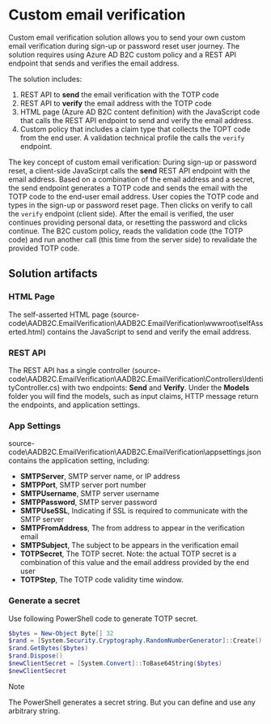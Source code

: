 # Custom email verification
Custom email verification solution allows you to send your own custom email verification during sign-up or password reset user journey. The solution requires using Azure AD B2C custom policy and a REST API endpoint that sends and verifies the email address.

The solution includes:
1. REST API to **send** the email verification with the TOTP code
1. REST API to **verify** the email address with the TOTP code
1. HTML page (Azure AD B2C content definition) with the JavaScript code that calls the REST API endpoint to send and verify the email address.
1. Custom policy that includes a claim type that collects the TOPT code from the end user. A validation technical profile the calls the `verify` endpoint.

The key concept of custom email verification: During sign-up or password reset, a client-side JavaScirpt calls the **send** REST API endpoint with the email address. Based on a combination of the email address and a secret, the send endpoint generates a TOTP code and sends the email with the TOTP code to the end-user email address. User copies the TOTP code and types in the sign-up or password reset page. Then clicks on verify to call the `verify` endpoint (client side). After the email is verified, the user continues providing personal data, or resetting the password and clicks continue. The B2C custom policy, reads the validation code (the TOTP code) and run another call (this time from the server side) to revalidate the provided TOTP code. 

## Solution artifacts
### HTML Page
The self-asserted HTML page (source-code\AADB2C.EmailVerification\AADB2C.EmailVerification\wwwroot\selfAsserted.html) contains the JavaScript to send and verify the email address.

### REST API
The REST API has a single controller (source-code\AADB2C.EmailVerification\AADB2C.EmailVerification\Controllers\IdentityController.cs) with two endpoints: **Send** and **Verify**. Under the **Models** folder you will find the models, such as input claims, HTTP message return the endpoints, and application settings. 

### App Settings
source-code\AADB2C.EmailVerification\AADB2C.EmailVerification\appsettings.json contains the application setting, including:

* **SMTPServer**, SMTP server name, or IP address	 
* **SMTPPort**, SMTP server port number
* **SMTPUsername**, SMTP server username	 
* **SMTPPassword**, SMTP server password	 
* **SMTPUseSSL**, Indicating if SSL is required to communicate with the SMTP server	 
* **SMTPFromAddress**, The from address to appear in the verification email	 
* **SMTPSubject**, The subject to be appears in the verification email
* **TOTPSecret**, The TOTP secret. Note: the actual TOTP secret is a combination of this value and the email address provided by the end user
* **TOTPStep**, The TOTP code validity time window.

### Generate a secret
Use following PowerShell code to generate TOTP secret.

```PowerShell
$bytes = New-Object Byte[] 32
$rand = [System.Security.Cryptography.RandomNumberGenerator]::Create()
$rand.GetBytes($bytes)
$rand.Dispose()
$newClientSecret = [System.Convert]::ToBase64String($bytes)
$newClientSecret
```

> [!NOTE]
>
>The PowerShell generates a secret string. But you can define and use any arbitrary string.
>

